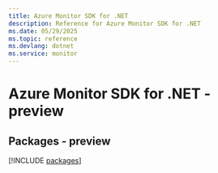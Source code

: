 ```yaml
---
title: Azure Monitor SDK for .NET
description: Reference for Azure Monitor SDK for .NET
ms.date: 05/29/2025
ms.topic: reference
ms.devlang: dotnet
ms.service: monitor
---
```

# Azure Monitor SDK for .NET - preview
## Packages - preview
[!INCLUDE [packages](monitor-index.md)]